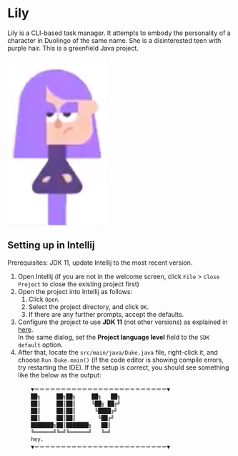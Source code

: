 # Lily

Lily is a CLI-based task manager. It attempts to embody the personality of
a character in Duolingo of the same name. She is a disinterested teen
with purple hair. This is a greenfield Java project. 

![Lily from Duolingo](./docs/lily.png)

## Setting up in Intellij

Prerequisites: JDK 11, update Intellij to the most recent version.

1. Open Intellij (if you are not in the welcome screen, click `File` > `Close Project` to close the existing project first)
1. Open the project into Intellij as follows:
   1. Click `Open`.
   1. Select the project directory, and click `OK`.
   1. If there are any further prompts, accept the defaults.
1. Configure the project to use **JDK 11** (not other versions) as explained in [here](https://www.jetbrains.com/help/idea/sdk.html#set-up-jdk).<br>
   In the same dialog, set the **Project language level** field to the `SDK default` option.
3. After that, locate the `src/main/java/Duke.java` file, right-click it, and choose `Run Duke.main()` (if the code editor is showing compile errors, try restarting the IDE). If the setup is correct, you should see something like the below as the output:
   ```
       ▼＝＝＝＝＝＝＝＝＝＝＝＝＝＝＝＝＝＝＝＝＝＝＝＝＝▼ 
       ██╗     ██╗██╗     ██╗   ██╗
       ██║     ██║██║     ╚██╗ ██╔╝
       ██║     ██║██║      ╚████╔╝ 
       ██║     ██║██║       ╚██╔╝  
       ███████╗██║███████╗   ██║   
       ╚══════╝╚═╝╚══════╝   ╚═╝   
       hey.
       ▼＝＝＝＝＝＝＝＝＝＝＝＝＝＝＝＝＝＝＝＝＝＝＝＝＝▼ 
   ```
